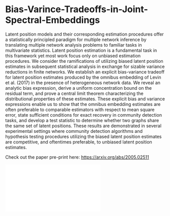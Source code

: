 # Bias-Varince-Tradeoffs-in-Joint-Spectral-Embeddings

Latent position models and their corresponding estimation procedures offer a statistically principled
paradigm for multiple network inference by translating multiple network analysis problems to familiar
tasks in multivariate statistics. Latent position estimation is a fundamental task in this framework yet
most work focus only on unbiased estimation procedures. We consider the ramifications of utilizing biased
latent position estimates in subsequent statistical analysis in exchange for sizable variance reductions in
finite networks. We establish an explicit bias-variance tradeoff for latent position estimates produced by
the omnibus embedding of Levin et al. (2017) in the presence of heterogeneous network data. We reveal
an analytic bias expression, derive a uniform concentration bound on the residual term, and prove a
central limit theorem characterizing the distributional properties of these estimates. These explicit bias
and variance expressions enable us to show that the omnibus embedding estimates are often preferable to
comparable estimators with respect to mean square error, state sufficient conditions for exact recovery in
community detection tasks, and develop a test statistic to determine whether two graphs share the same
set of latent positions. These results are demonstrated in several experimental settings where community
detection algorithms and hypothesis testing procedures utilizing the biased latent position estimates are
competitive, and oftentimes preferable, to unbiased latent position estimates.

Check out the paper pre-print here: <https://arxiv.org/abs/2005.02511>

![msefig](one_dim_BV_tradeoff/figures/1d_mse.pdf)
